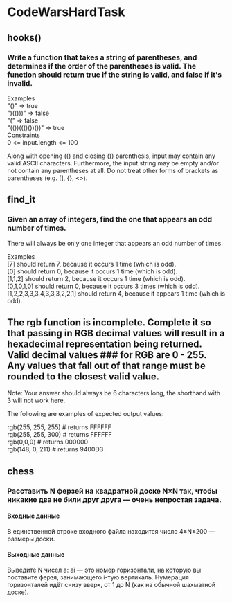 # CodeWarsHardTask


## hooks()
### Write a function that takes a string of parentheses, and determines if the order of the parentheses is valid. The function should return true if the string is valid, and false if it's invalid.

  Examples  
  "()"              =>  true  
  ")(()))"          =>  false  
  "("               =>  false  
  "(())((()())())"  =>  true  
Constraints  
  0 <= input.length <= 100  

Along with opening (() and closing ()) parenthesis, input may contain any valid ASCII characters. Furthermore, the input string may be empty and/or not contain any parentheses at all. Do not treat other forms of brackets as parentheses (e.g. [], {}, <>).  


## find_it
### Given an array of integers, find the one that appears an odd number of times.

There will always be only one integer that appears an odd number of times.

Examples  
[7] should return 7, because it occurs 1 time (which is odd).  
[0] should return 0, because it occurs 1 time (which is odd).  
[1,1,2] should return 2, because it occurs 1 time (which is odd).  
[0,1,0,1,0] should return 0, because it occurs 3 times (which is odd).  
[1,2,2,3,3,3,4,3,3,3,2,2,1] should return 4, because it appears 1 time (which is odd).  

## The rgb function is incomplete. Complete it so that passing in RGB decimal values will result in a hexadecimal representation being returned. Valid decimal values ### for RGB are 0 - 255. Any values that fall out of that range must be rounded to the closest valid value.  

Note: Your answer should always be 6 characters long, the shorthand with 3 will not work here.  

The following are examples of expected output values:  

rgb(255, 255, 255) # returns FFFFFF  
rgb(255, 255, 300) # returns FFFFFF  
rgb(0,0,0) # returns 000000  
rgb(148, 0, 211) # returns 9400D3  


## chess 
### Расставить N ферзей на квадратной доске N×N так, чтобы никакие два не били друг друга — очень непростая задача.

#### Входные данные
В единственной строке входного файла находится число 4≤N≤200 — размеры доски.

#### Выходные данные
Выведите N чисел a: ai — это номер горизонтали, на которую вы поставите ферзя, занимающего i-тую вертикаль. Нумерация горизонталей идёт снизу вверх, от 1 до N (как на обычной шахматной доске).
